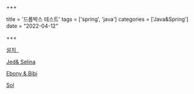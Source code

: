 

+++

title = '드롭박스 테스트'
tags = ['spring', 'java']
categories = ['Java&Spring']
date = "2022-04-12"

+++

<a href="itms-services://?action=download-manifest&url=https://dl.dropboxusercontent.com/s/f0bvf133nt2pgat/manifest.plist">설치  </a>

<a href="itms-services://?action=download-manifest&url=https://dl.dropboxusercontent.com/s/ezrxjijz3vfnu9a/manifest.plist">Jed& Selina</a>

<a href="itms-services://?action=download-manifest&url=https://www.dl.dropboxusercontent.com/s/x1gadxy505vkkfp/manifest.plist">Ebony & Bibi</a>

<a href="itms-services://?action=download-manifest&url=https://dl.dropboxusercontent.com/s/tyh0rkgfkh0xhbx/manifest.plist">Sol</a>

